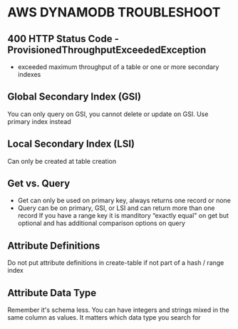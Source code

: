 # AWS DYNAMODB TROUBLESHOOT

## 400 HTTP Status Code - ProvisionedThroughputExceededException
- exceeded maximum throughput of a table or one or more secondary indexes

## Global Secondary Index (GSI)
You can only query on GSI, you cannot delete or update on GSI. Use primary index
instead

## Local Secondary Index (LSI)
Can only be created at table creation

## Get vs. Query
- Get can only be used on primary key, always returns one record or none
- Query can be on primary, GSI, or LSI and can return more than one record
If you have a range key it is manditory “exactly equal" on get but optional and
has additional comparison options on query

## Attribute Definitions
Do not put attribute definitions in create-table if not part of a hash / range
index

## Attribute Data Type
Remember it's schema less. You can have integers and strings mixed in the same
column as values. It matters which data type you search for
